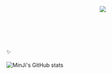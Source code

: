 <p align="center">
  <img src="https://capsule-render.vercel.app/api?type=wave&color=FFFF8D&height=300&section=header&text=Hi! I'm MinJi👋&fontSize=70" />
</p>

<br><br><br><br>

✨
<br><br>
![MinJi's GitHub stats](https://github-readme-stats.vercel.app/api?username=100100001001&&show_icons=true&theme=)

  
<!--
**100100001001/100100001001** is a ✨ _special_ ✨ repository because its `README.md` (this file) appears on your GitHub profile.

Here are some ideas to get you started:

- 🔭 I’m currently working on ...
- 🌱 I’m currently learning ...
- 👯 I’m looking to collaborate on ...
- 🤔 I’m looking for help with ...
- 💬 Ask me about ...
- 📫 How to reach me: ...
- 😄 Pronouns: ...
- ⚡ Fun fact: ...
-->
